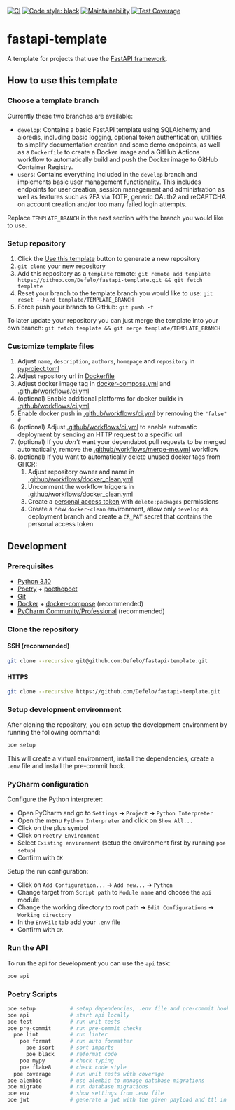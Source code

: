 <p>

  [![CI](https://github.com/Defelo/fastapi-template/actions/workflows/ci.yml/badge.svg)](https://github.com/Defelo/fastapi-template/actions/workflows/ci.yml)
  [![Code style: black](https://img.shields.io/badge/code%20style-black-000000.svg)](https://github.com/psf/black)
  [![Maintainability](https://api.codeclimate.com/v1/badges/72080273c78701c4f0eb/maintainability)](https://codeclimate.com/github/Defelo/fastapi-template/maintainability)
  [![Test Coverage](https://api.codeclimate.com/v1/badges/72080273c78701c4f0eb/test_coverage)](https://codeclimate.com/github/Defelo/fastapi-template/test_coverage)

</p>

# fastapi-template

A template for projects that use the [FastAPI framework](https://fastapi.tiangolo.com/).

## How to use this template

### Choose a template branch

Currently these two branches are available:

- `develop`: Contains a basic FastAPI template using SQLAlchemy and aioredis, including basic logging, optional token authentication, utilities to simplify documentation creation and some demo endpoints, as well as a `Dockerfile` to create a Docker image and a GitHub Actions workflow to automatically build and push the Docker image to GitHub Container Registry.
- `users`: Contains everything included in the `develop` branch and implements basic user management functionality. This includes endpoints for user creation, session management and administration as well as features such as 2FA via TOTP, generic OAuth2 and reCAPTCHA on account creation and/or too many failed login attempts.

Replace `TEMPLATE_BRANCH` in the next section with the branch you would like to use.

### Setup repository

1. Click the [Use this template](https://github.com/Defelo/fastapi-template/generate) button to generate a new repository
2. `git clone` your new repository
3. Add this repository as a `template` remote: `git remote add template https://github.com/Defelo/fastapi-template.git && git fetch template`
4. Reset your branch to the template branch you would like to use: `git reset --hard template/TEMPLATE_BRANCH`
5. Force push your branch to GitHub: `git push -f`

To later update your repository you can just merge the template into your own branch: `git fetch template && git merge template/TEMPLATE_BRANCH`

### Customize template files

1. Adjust `name`, `description`, `authors`, `homepage` and `repository` in [pyproject.toml](https://github.com/Defelo/fastapi-template/blob/develop/pyproject.toml#L2-L9)
2. Adjust repository url in [Dockerfile](https://github.com/Defelo/fastapi-template/blob/develop/Dockerfile#L24)
3. Adjust docker image tag in [docker-compose.yml](https://github.com/Defelo/fastapi-template/blob/develop/docker-compose.yml#L5) and [.github/workflows/ci.yml](https://github.com/Defelo/fastapi-template/blob/develop/.github/workflows/ci.yml#L9)
4. (optional) Enable additional platforms for docker buildx in [.github/workflows/ci.yml](https://github.com/Defelo/fastapi-template/blob/develop/.github/workflows/ci.yml#L165-L168)
5. Enable docker push in [.github/workflows/ci.yml](https://github.com/Defelo/fastapi-template/blob/develop/.github/workflows/ci.yml#L232) by removing the `"false" #`
6. (optional) Adjust [.github/workflows/ci.yml](https://github.com/Defelo/fastapi-template/blob/develop/.github/workflows/ci.yml#L292-L304) to enable automatic deployment by sending an HTTP request to a specific url
7. (optional) If you *don't* want your dependabot pull requests to be merged automatically, remove the [.github/workflows/merge-me.yml](https://github.com/Defelo/fastapi-template/blob/develop/.github/workflows/merge-me.yml) workflow
8. (optional) If you want to automatically delete unused docker tags from GHCR:
    1. Adjust repository owner and name in [.github/workflows/docker_clean.yml](https://github.com/Defelo/fastapi-template/blob/develop/.github/workflows/docker_clean.yml#L10-L11)
    2. Uncomment the workflow triggers in [.github/workflows/docker_clean.yml](https://github.com/Defelo/fastapi-template/blob/develop/.github/workflows/docker_clean.yml#L4-L6)
    3. Create a [personal access token](https://github.com/settings/tokens/new) with `delete:packages` permissions
    4. Create a new `docker-clean` environment, allow only `develop` as deployment branch and create a `CR_PAT` secret that contains the personal access token

## Development

### Prerequisites
- [Python 3.10](https://python.org/)
- [Poetry](https://python-poetry.org/) + [poethepoet](https://pypi.org/project/poethepoet/)
- [Git](https://git-scm.com/)
- [Docker](https://www.docker.com/) + [docker-compose](https://docs.docker.com/compose/) (recommended)
- [PyCharm Community/Professional](https://www.jetbrains.com/pycharm/) (recommended)

### Clone the repository

#### SSH (recommended)
```bash
git clone --recursive git@github.com:Defelo/fastapi-template.git
```

#### HTTPS
```bash
git clone --recursive https://github.com/Defelo/fastapi-template.git
```

### Setup development environment

After cloning the repository, you can setup the development environment by running the following command:

```bash
poe setup
```

This will create a virtual environment, install the dependencies, create a `.env` file and install the pre-commit hook.

### PyCharm configuration

Configure the Python interpreter:

- Open PyCharm and go to `Settings` ➔ `Project` ➔ `Python Interpreter`
- Open the menu `Python Interpreter` and click on `Show All...`
- Click on the plus symbol
- Click on `Poetry Environment`
- Select `Existing environment` (setup the environment first by running `poe setup`)
- Confirm with `OK`

Setup the run configuration:

- Click on `Add Configuration...` ➔ `Add new...` ➔ `Python`
- Change target from `Script path` to `Module name` and choose the `api` module
- Change the working directory to root path  ➔ `Edit Configurations`  ➔ `Working directory`
- In the `EnvFile` tab add your `.env` file
- Confirm with `OK`

### Run the API

To run the api for development you can use the `api` task:

```bash
poe api
```

### Poetry Scripts

```bash
poe setup           # setup dependencies, .env file and pre-commit hook
poe api             # start api locally
poe test            # run unit tests
poe pre-commit      # run pre-commit checks
  poe lint          # run linter
    poe format      # run auto formatter
      poe isort     # sort imports
      poe black     # reformat code
    poe mypy        # check typing
    poe flake8      # check code style
  poe coverage      # run unit tests with coverage
poe alembic         # use alembic to manage database migrations
poe migrate         # run database migrations
poe env             # show settings from .env file
poe jwt             # generate a jwt with the given payload and ttl in seconds
```
